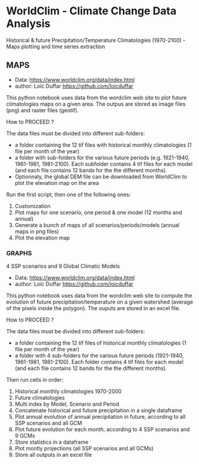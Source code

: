 # WorldClim - Climate Change Data Analysis
Historical &amp; future Precipitation/Temperature Climatologies (1970-2100) - Maps plotting and time series extraction

## MAPS

- Data: https://www.worldclim.org/data/index.html
- author: Loïc Duffar https://github.com/loicduffar

This python notebook uses data from the wordclim web site to plot future climatologies maps on a given area. The outpus are stored as image files (png) and raster files (geotif).

How to PROCEED ?

The data files must be divided into different sub-folders:

- a folder containing the 12 tif files with historical monthly climatologies (1 file per month of the year)
- a folder with sub-folders for the various future periods (e.g. 1921-1940, 1961-1981, 1981-2100). Each subfolder contains 4 tif files for each model (and each file contains 12 bands for the the different months).
- Optionnaly, the global DEM file can be downloaded from WorldClim to plot the elevation map on the area

Run the first script, then one of the following ones:

1) Customization
2) Plot maps for one scenario, one period & one model (12 months and annual)
3) Generate a bunch of maps of all scenarios/periods/models (annual maps in png files)
4) Plot the elevation map

### GRAPHS

4 SSP scenarios and 9 Global Climatic Models

- Data: https://www.worldclim.org/data/index.html
- author: Loïc Duffar https://github.com/loicduffar

This python notebook uses data from the wordclim web site to compute the evolution of future precipitation/temperature on a given watershed (average of the pixels inside the polygon). The ouputs are stored in an excel file.

How to PROCEED ?

The data files must be divided into different sub-folders:

- a folder containing the 12 tif files of historical monthly climatologies (1 file per month of the year)
- a folder with 4 sub-folders for the various future periods (1921-1940, 1961-1981, 1981-2100). Each folder contains 4 tif files for each model (and each file contains 12 bands for the the different months).

Then run cells in order:

1) Historical monthly climatologies 1970-2000
2) Future climatologies
3) Multi index by Model, Scenario and Period
4) Concatenate historical and future precipitation in a single dataframe
5) Plot annual evolution of annual precipitation in future, according to all SSP scenarios and all GCM
6) Plot future evolution for each month, according to 4 SSP scenarios and 9 GCMs
7) Store statistics in a dataframe
8) Plot montly projections (all SSP scenarios and all GCMs)
9) Store all outputs in an excel file
